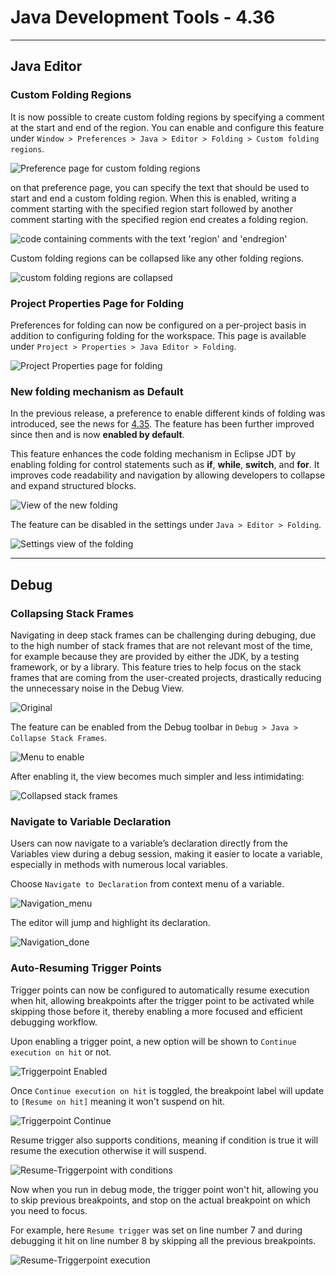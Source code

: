 # Java Development Tools - 4.36

<!--
---
## Java&trade; XX Support 
-->

<!--
---
## JUnit
-->

---
## Java Editor

### Custom Folding Regions

It is now possible to create custom folding regions by specifying a comment at the start and end of the region.
You can enable and configure this feature under `Window > Preferences > Java > Editor > Folding > Custom folding regions`.

![Preference page for custom folding regions](images/custom_folding_regions_preferences.png)

on that preference page, you can specify the text that should be used to start and end a custom folding region.
When this is enabled,
writing a comment starting with the specified region start followed by another comment starting with the specified region end creates a folding region.

![code containing comments with the text 'region' and 'endregion'](images/custom_folding_regions_code_expanded.png)
					
Custom folding regions can be collapsed like any other folding regions.

![custom folding regions are collapsed](images/custom_folding_regions_code_collapsed.png)
					
### Project Properties Page for Folding
				
Preferences for folding can now be configured on a per-project basis in addition to configuring folding for the workspace.
This page is available under `Project > Properties > Java Editor > Folding`.

![Project Properties page for folding](images/folding_property_page.png)
			
### New folding mechanism as Default

In the previous release, a preference to enable different kinds of folding was introduced,
see the news for [4.35](../4.35/jdt.html#new-folding).
The feature has been further improved since then and is now **enabled by default**.

This feature enhances the code folding mechanism in Eclipse JDT by enabling folding for control statements 
such as **if**, **while**, **switch**, and **for**.
It improves code readability and navigation by allowing developers to collapse and expand structured blocks.

![View of the new folding](images/new-folding.png)

The feature can be disabled in the settings under `Java > Editor > Folding`.


![Settings view of the folding](images/settings-folding.png)

<!--
---
## Java Views and Dialogs
-->

<!--
---
## Java Compiler
-->

<!--
---
## Java Formatter
-->
			
---
## Debug

### Collapsing Stack Frames

Navigating in deep stack frames can be challenging during debuging, due to the high number of stack frames that are not relevant most of the time,
for example because they are provided by either the JDK, by a testing framework, or by a library.
This feature tries to help focus on the stack frames that are coming from the user-created projects,
drastically reducing the unnecessary noise in the Debug View.

![Original](images/not-collapsed.png)

The feature can be enabled from the Debug toolbar in `Debug > Java > Collapse Stack Frames`.

![Menu to enable](images/menuitem.png)

After enabling it, the view becomes much simpler and less intimidating:

![Collapsed stack frames](images/collapsed.png)

### Navigate to Variable Declaration

Users can now navigate to a variable’s declaration directly from the Variables view during a debug session,
making it easier to locate a variable, especially in methods with numerous local variables.

Choose `Navigate to Declaration` from context menu of a variable.

![Navigation_menu](images/NavigateToDeclareMenu.png)

The editor will jump and highlight its declaration.

![Navigation_done](images/Navigation.png)

### Auto-Resuming Trigger Points

Trigger points can now be configured to automatically resume execution when hit,
allowing breakpoints after the trigger point to be activated while skipping those before it,
thereby enabling a more focused and efficient debugging workflow.

Upon enabling a trigger point, a new option will be shown to `Continue execution on hit` or not.

![Triggerpoint Enabled](images/TriggerEnabled.png)

Once `Continue execution on hit` is toggled, the breakpoint label will update to `[Resume on hit]` meaning it won't suspend on hit.

![Triggerpoint Continue](images/TriggerContinue.png)

Resume trigger also supports conditions, meaning if condition is true it will resume the execution otherwise it will suspend.

![Resume-Triggerpoint with conditions](images/ResumeWithCondition.png)

Now when you run in debug mode, the trigger point won't hit, allowing you to skip previous breakpoints, and stop on the actual breakpoint on which you need to focus.

For example, here `Resume trigger` was set on line number 7 and during debugging it hit on line number 8 by skipping all the previous breakpoints.

![Resume-Triggerpoint execution](images/TriggerExecution.png)

<!--
### JDT Developers
-->
					